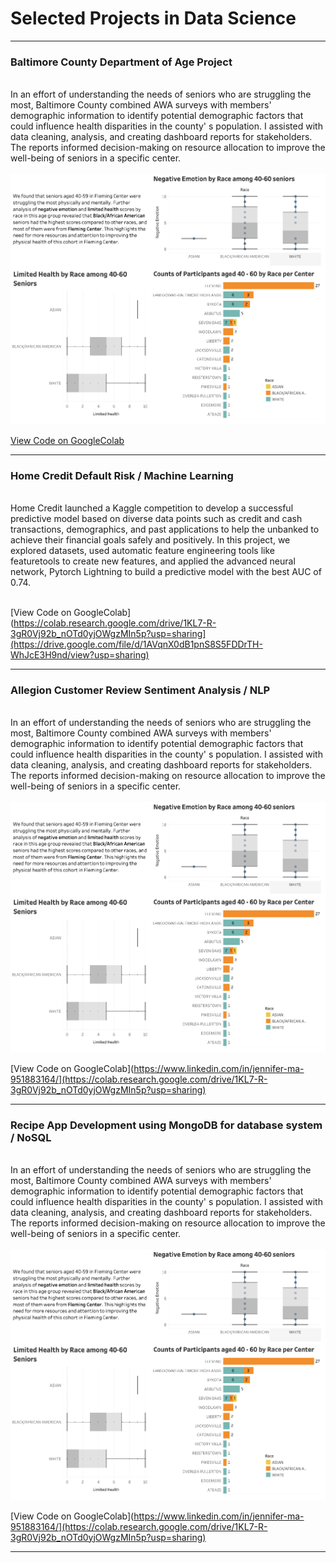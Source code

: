 # Selected Projects in Data Science

---

### Baltimore County Department of Age Project
<br>
In an effort of understanding the needs of seniors who are struggling the most, Baltimore County combined AWA surveys with members' demographic information to identify potential demographic factors that could influence health disparities in the county' s population. I assisted with data cleaning, analysis, and creating dashboard reports for stakeholders. The reports informed decision-making on resource allocation to improve the well-being of seniors in a specific center.  
<br><br>

<img src="/images/BCDA.png?raw=True"/>

[View Code on GoogleColab](https://colab.research.google.com/drive/1KL7-R-3gR0Vj92b_nOTd0yjOWgzMIn5p?usp=sharing)


---


### Home Credit Default Risk / Machine Learning
<br>
Home Credit launched a Kaggle competition to develop a successful predictive model based on diverse data points such as credit and cash transactions, demographics, and past applications to help the unbanked to achieve their financial goals safely and positively. In this project, we explored datasets, used automatic feature engineering tools like featuretools to create new features, and applied the advanced neural network, Pytorch Lightning to build a predictive model with the best AUC of 0.74.
<br><br>

[View Code on GoogleColab](https://colab.research.google.com/drive/1KL7-R-3gR0Vj92b_nOTd0yjOWgzMIn5p?usp=sharing](https://drive.google.com/file/d/1AVqnX0dB1pnS8S5FDDrTH-WhJcE3H9nd/view?usp=sharing)

---

### Allegion Customer Review Sentiment Analysis / NLP
<br>
In an effort of understanding the needs of seniors who are struggling the most, Baltimore County combined AWA surveys with members' demographic information to identify potential demographic factors that could influence health disparities in the county' s population. I assisted with data cleaning, analysis, and creating dashboard reports for stakeholders. The reports informed decision-making on resource allocation to improve the well-being of seniors in a specific center.  
<br><br>

<img src="/images/BCDA.png?raw=True"/>

[View Code on GoogleColab](https://www.linkedin.com/in/jennifer-ma-951883164/](https://colab.research.google.com/drive/1KL7-R-3gR0Vj92b_nOTd0yjOWgzMIn5p?usp=sharing)

---

### Recipe App Development using MongoDB for database system / NoSQL
<br>
In an effort of understanding the needs of seniors who are struggling the most, Baltimore County combined AWA surveys with members' demographic information to identify potential demographic factors that could influence health disparities in the county' s population. I assisted with data cleaning, analysis, and creating dashboard reports for stakeholders. The reports informed decision-making on resource allocation to improve the well-being of seniors in a specific center.  
<br><br>

<img src="/images/BCDA.png?raw=True"/>

[View Code on GoogleColab](https://www.linkedin.com/in/jennifer-ma-951883164/](https://colab.research.google.com/drive/1KL7-R-3gR0Vj92b_nOTd0yjOWgzMIn5p?usp=sharing)

---

